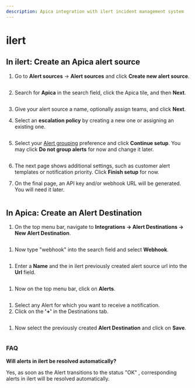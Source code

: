 ```yaml
---
description: Apica integration with ilert incident management system
---
```


# ilert

## In ilert: Create an Apica alert source <a href="#in-ilert-create-a-apica-alert-source" id="in-ilert-create-a-apica-alert-source"></a>

1.  Go to **Alert sources** -> **Alert sources** and click **Create new alert source**.



    <figure><img src="https://docs.ilert.com/~gitbook/image?url=https%3A%2F%2F3394882078-files.gitbook.io%2F%7E%2Ffiles%2Fv0%2Fb%2Fgitbook-x-prod.appspot.com%2Fo%2Fspaces%252F-M76ygPnS4HUcFSX8ulm%252Fuploads%252FjX0cS4q7woTXKajZmc1W%252FScreenshot%25202023-08-28%2520at%252010.21.10.png%3Falt%3Dmedia%26token%3D8ef3666b-84eb-4b51-abee-f07303313941&#x26;width=768&#x26;dpr=4&#x26;quality=100&#x26;sign=3981b130&#x26;sv=2" alt=""><figcaption></figcaption></figure>
2.  Search for **Apica** in the search field, click the Apica tile, and then **Next**.



    <figure><img src="https://docs.ilert.com/~gitbook/image?url=https%3A%2F%2F3394882078-files.gitbook.io%2F%7E%2Ffiles%2Fv0%2Fb%2Fgitbook-x-prod.appspot.com%2Fo%2Fspaces%252F-M76ygPnS4HUcFSX8ulm%252Fuploads%252FlXzQlJpaTFSR49AZk0xA%252FScreenshot%25202023-08-28%2520at%252010.24.23.png%3Falt%3Dmedia%26token%3Dcffeacb4-57b9-47d4-827d-b0f6b1afd914&#x26;width=768&#x26;dpr=4&#x26;quality=100&#x26;sign=99d451d3&#x26;sv=2" alt=""><figcaption></figcaption></figure>
3. Give your alert source a name, optionally assign teams, and click **Next**.
4.  Select an **escalation policy** by creating a new one or assigning an existing one.



    <figure><img src="https://docs.ilert.com/~gitbook/image?url=https%3A%2F%2F3394882078-files.gitbook.io%2F%7E%2Ffiles%2Fv0%2Fb%2Fgitbook-x-prod.appspot.com%2Fo%2Fspaces%252F-M76ygPnS4HUcFSX8ulm%252Fuploads%252FNnuZqONaIhbOf6fn4OkZ%252FScreenshot%25202023-08-28%2520at%252011.37.47.png%3Falt%3Dmedia%26token%3D8a74f7b5-5bd2-4eea-97fa-1c1dbb041333&#x26;width=768&#x26;dpr=4&#x26;quality=100&#x26;sign=2d6883f0&#x26;sv=2" alt=""><figcaption></figcaption></figure>
5.  Select your [Alert grouping](https://docs.ilert.com/alerting/alert-sources#alert-grouping) preference and click **Continue setup**. You may click **Do not group alerts** for now and change it later.



    <figure><img src="https://docs.ilert.com/~gitbook/image?url=https%3A%2F%2F3394882078-files.gitbook.io%2F%7E%2Ffiles%2Fv0%2Fb%2Fgitbook-x-prod.appspot.com%2Fo%2Fspaces%252F-M76ygPnS4HUcFSX8ulm%252Fuploads%252FueugN4JgHn1c90ggFA6u%252FScreenshot%25202023-08-28%2520at%252011.38.24.png%3Falt%3Dmedia%26token%3Db8009daf-3ca8-4264-a6fa-e42ef7333205&#x26;width=768&#x26;dpr=4&#x26;quality=100&#x26;sign=184eefc2&#x26;sv=2" alt=""><figcaption></figcaption></figure>
6. The next page shows additional settings, such as customer alert templates or notification priority. Click **Finish setup** for now.
7. On the final page, an API key and/or webhook URL will be generated. You will need it later.

<figure><img src="https://docs.ilert.com/~gitbook/image?url=https%3A%2F%2F3394882078-files.gitbook.io%2F%7E%2Ffiles%2Fv0%2Fb%2Fgitbook-x-prod.appspot.com%2Fo%2Fspaces%252F-M76ygPnS4HUcFSX8ulm%252Fuploads%252FXbfEecaC78fiBR2T9ruU%252Fil-1.png%3Falt%3Dmedia%26token%3Db144a3b2-fa6a-4061-85fc-fcd0e857b960&#x26;width=768&#x26;dpr=4&#x26;quality=100&#x26;sign=3e854aaa&#x26;sv=2" alt=""><figcaption></figcaption></figure>

## In Apica: Create an Alert Destination <a href="#in-apica-create-an-alert-destination" id="in-apica-create-an-alert-destination"></a>

1. On the top menu bar, navigate to **Integrations -> Alert Destinations -> New Alert Destination**.

<figure><img src="https://docs.ilert.com/~gitbook/image?url=https%3A%2F%2F3394882078-files.gitbook.io%2F%7E%2Ffiles%2Fv0%2Fb%2Fgitbook-x-prod.appspot.com%2Fo%2Fspaces%252F-M76ygPnS4HUcFSX8ulm%252Fuploads%252FI9JrneJ5E1iaDAdYhcrM%252F1.png%3Falt%3Dmedia%26token%3Dc3587315-386c-472b-b869-c3394d093594&#x26;width=768&#x26;dpr=4&#x26;quality=100&#x26;sign=7ee24e1c&#x26;sv=2" alt=""><figcaption></figcaption></figure>

1. Now type "webhook" into the search field and select **Webhook**.

<figure><img src="https://docs.ilert.com/~gitbook/image?url=https%3A%2F%2F3394882078-files.gitbook.io%2F%7E%2Ffiles%2Fv0%2Fb%2Fgitbook-x-prod.appspot.com%2Fo%2Fspaces%252F-M76ygPnS4HUcFSX8ulm%252Fuploads%252FBTsw8ntWSxcapSU44Dl5%252F2.png%3Falt%3Dmedia%26token%3Db2c7d48f-31b9-415a-aac7-1004eb51ff9c&#x26;width=768&#x26;dpr=4&#x26;quality=100&#x26;sign=cc300535&#x26;sv=2" alt=""><figcaption></figcaption></figure>

1. Enter a **Name** and the in ilert previously created alert source url into the **Url** field.

<figure><img src="https://docs.ilert.com/~gitbook/image?url=https%3A%2F%2F3394882078-files.gitbook.io%2F%7E%2Ffiles%2Fv0%2Fb%2Fgitbook-x-prod.appspot.com%2Fo%2Fspaces%252F-M76ygPnS4HUcFSX8ulm%252Fuploads%252F5XB76ZL8GLq1hYZKlcGo%252F3.png%3Falt%3Dmedia%26token%3Df661f399-ba76-4f7e-a520-07a26a023fe2&#x26;width=768&#x26;dpr=4&#x26;quality=100&#x26;sign=7a773696&#x26;sv=2" alt=""><figcaption></figcaption></figure>

1. Now on the top menu bar, click on **Alerts**.

<figure><img src="https://docs.ilert.com/~gitbook/image?url=https%3A%2F%2F3394882078-files.gitbook.io%2F%7E%2Ffiles%2Fv0%2Fb%2Fgitbook-x-prod.appspot.com%2Fo%2Fspaces%252F-M76ygPnS4HUcFSX8ulm%252Fuploads%252F9EwirgkAi9EpDHpGXIL0%252F4.png%3Falt%3Dmedia%26token%3Ded5770a1-dbef-465a-85dd-ef1816665451&#x26;width=768&#x26;dpr=4&#x26;quality=100&#x26;sign=d9bfa168&#x26;sv=2" alt=""><figcaption></figcaption></figure>

1. Select any Alert for which you want to receive a notification.
2. Click on the **'+'** in the Destinations tab.

<figure><img src="https://docs.ilert.com/~gitbook/image?url=https%3A%2F%2F3394882078-files.gitbook.io%2F%7E%2Ffiles%2Fv0%2Fb%2Fgitbook-x-prod.appspot.com%2Fo%2Fspaces%252F-M76ygPnS4HUcFSX8ulm%252Fuploads%252FkYVygh4Hy5oVHQoR8qq8%252F5.png%3Falt%3Dmedia%26token%3Dc2ce7c85-de07-492f-bda2-b28bf26bd1f0&#x26;width=768&#x26;dpr=4&#x26;quality=100&#x26;sign=ae15cb5f&#x26;sv=2" alt=""><figcaption></figcaption></figure>

1. Now select the previously created **Alert Destination** and click on **Save**.

<figure><img src="https://docs.ilert.com/~gitbook/image?url=https%3A%2F%2F3394882078-files.gitbook.io%2F%7E%2Ffiles%2Fv0%2Fb%2Fgitbook-x-prod.appspot.com%2Fo%2Fspaces%252F-M76ygPnS4HUcFSX8ulm%252Fuploads%252F6UQg8lmumF9N2Ui2wrdK%252F6.png%3Falt%3Dmedia%26token%3D488901bf-feda-44fb-9f30-1708806a7208&#x26;width=768&#x26;dpr=4&#x26;quality=100&#x26;sign=3e035eeb&#x26;sv=2" alt=""><figcaption></figcaption></figure>

### FAQ <a href="#faq" id="faq"></a>

**Will alerts in ilert be resolved automatically?**

Yes, as soon as the Alert transitions to the status "OK" , corresponding alerts in ilert will be resolved automatically.
